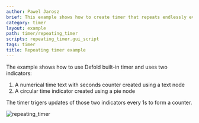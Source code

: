 ```yaml
---
author: Pawel Jarosz
brief: This example shows how to create timer that repeats endlessly every second
category: timer
layout: example
path: timer/repeating_timer
scripts: repeating_timer.gui_script
tags: timer
title: Repeating timer example
---
```


The example shows how to use Defold built-in timer and uses two indicators:

1. A numerical time text with seconds counter created using a text node
2. A circular time indicator created using a pie node

The timer trigers updates of those two indicators every 1s to form a counter.

![repeating_timer](repeating_timer.png)